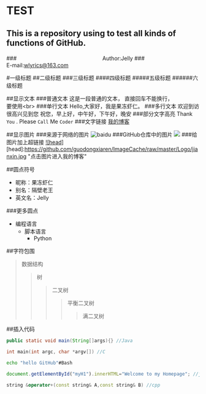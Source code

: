 TEST
===========================
This is a repository using to test all kinds of functions of GitHub.
---------------------------
###　　　　　　　　　　　　　　　　Author:Jelly
###　　　　　　　　　　　　　E-mail:wlyrics@163.com

            

#一级标题
##二级标题
###三级标题
####四级标题
#####五级标题
######六级标题


##显示文本
###普通文本
这是一段普通的文本，
直接回车不能换行，<br>
要使用\<br>
###单行文本
    Hello,大家好，我是果冻虾仁。
###多行文本
    欢迎到访
    很高兴见到您
    祝您，早上好，中午好，下午好，晚安
###部分文字高亮
Thank `You` . Please `Call` Me `Coder`
###文字链接
[我的博客](http://blog.csdn.net/guodongxiaren/article/details/23690801 "悬停显示")



##显示图片
###来源于网络的图片
![baidu](http://www.baidu.com/img/bdlogo.gif "百度logo")
###GitHub仓库中的图片
![](https://github.com/guodongxiaren/ImageCache/raw/master/Logo/foryou.gif)
###给图片加上超链接
[![head]](http://blog.csdn.net/guodongxiaren/article/details/23690801)
[head]:https://github.com/guodongxiaren/ImageCache/raw/master/Logo/jianxin.jpg "点击图片进入我的博客"

##圆点符号
* 昵称：果冻虾仁
* 别名：隔壁老王
* 英文名：Jelly

###更多圆点
* 编程语言
    * 脚本语言
        * Python

##字符包围
>数据结构
>>树
>>>二叉树
>>>>平衡二叉树
>>>>>满二叉树


##插入代码
```Java
public static void main(String[]args){} //Java
```
```c
int main(int argc, char *argv[]) //C
```
```Bash
echo "hello GitHub"#Bash
```
```javascript
document.getElementById("myH1").innerHTML="Welcome to my Homepage"; //javascipt
```
```cpp
string &operator+(const string& A,const string& B) //cpp
```


